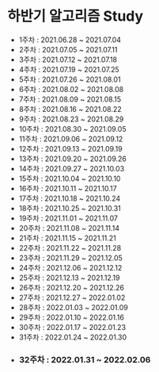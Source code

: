 # 하반기 알고리즘 Study
- 1주차 : 2021.06.28 ~ 2021.07.04
- 2주차 : 2021.07.05 ~ 2021.07.11
- 3주차 : 2021.07.12 ~ 2021.07.18
- 4주차 : 2021.07.19 ~ 2021.07.25
- 5주차 : 2021.07.26 ~ 2021.08.01
- 6주차 : 2021.08.02 ~ 2021.08.08
- 7주차 : 2021.08.09 ~ 2021.08.15
- 8주차 : 2021.08.16 ~ 2021.08.22
- 9주차 : 2021.08.23 ~ 2021.08.29
- 10주차 : 2021.08.30 ~ 2021.09.05
- 11주차 : 2021.09.06 ~ 2021.09.12
- 12주차 : 2021.09.13 ~ 2021.09.19
- 13주차 : 2021.09.20 ~ 2021.09.26
- 14주차 : 2021.09.27 ~ 2021.10.03
- 15주차 : 2021.10.04 ~ 2021.10.10
- 16주차 : 2021.10.11 ~ 2021.10.17
- 17주차 : 2021.10.18 ~ 2021.10.24
- 18주차 : 2021.10.25 ~ 2021.10.31
- 19주차 : 2021.11.01 ~ 2021.11.07
- 20주차 : 2021.11.08 ~ 2021.11.14
- 21주차 : 2021.11.15 ~ 2021.11.21
- 22주차 : 2021.11.22 ~ 2021.11.28
- 23주차 : 2021.11.29 ~ 2021.12.05
- 24주차 : 2021.12.06 ~ 2021.12.12
- 25주차 : 2021.12.13 ~ 2021.12.19
- 26주차 : 2021.12.20 ~ 2021.12.26
- 27주차 : 2021.12.27 ~ 2022.01.02
- 28주차 : 2022.01.03 ~ 2022.01.09
- 29주차 : 2022.01.10 ~ 2022.01.16
- 30주차 : 2022.01.17 ~ 2022.01.23
- 31주차 : 2022.01.24 ~ 2022.01.30
- ### 32주차 : 2022.01.31 ~ 2022.02.06
